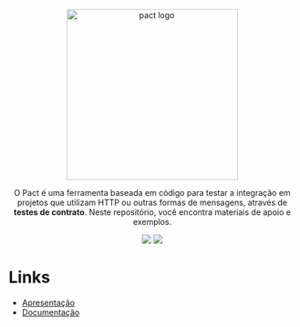 <p align=center>
  <img width="300" src="https://pact.io/assets/img/logo-black.png" alt="pact logo">
</p>
<p align="center">O Pact é uma ferramenta baseada em código para testar a integração em projetos que utilizam HTTP ou outras formas de mensagens, através de <strong>testes de contrato</strong>. Neste repositório, você encontra materiais de apoio e exemplos.</p>

<p align=center>
  <img src="https://img.shields.io/badge/revisão-1-green">
  <img src="https://img.shields.io/badge/exemplos-WIP-green">
</p>

# Links
- [Apresentação](https://docs.google.com/presentation/d/1jSXlUpi85LP3SDS0OK0B8DAOx88CRAgduegBcMIiXlE/edit?usp=sharing)
- [Documentação](https://docs.pact.io/)
